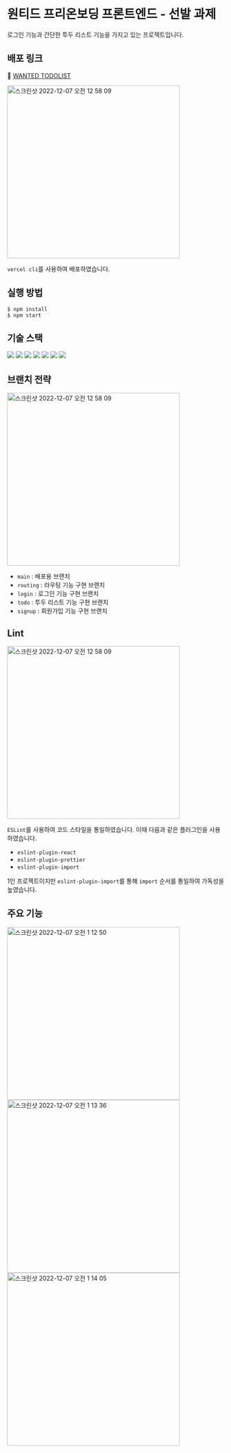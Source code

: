 # 원티드 프리온보딩 프론트엔드 - 선발 과제
로그인 기능과 간단한 투두 리스트 기능을 가지고 있는 프로젝트입니다.

## 배포 링크
🔗 [WANTED TODOLIST](https://wanted-pre-onboarding-frontend-shinwonse.vercel.app)


<img width="400" alt="스크린샷 2022-12-07 오전 12 58 09" src="https://user-images.githubusercontent.com/62709718/205960906-54fca84f-d57f-4e23-b8a2-1acef5be219c.png">

`vercel cli`를 사용하여 배포하였습니다.

## 실행 방법
```shell
$ npm install
$ npm start
```

## 기술 스택
<img src="https://img.shields.io/badge/HTML-E34F26?style=for-the-badge&logo=HTML5&logoColor=white"> <img src="https://img.shields.io/badge/CSS3-1572B6?style=for-the-badge&logo=CSS3&logoColor=white"> <img src="https://img.shields.io/badge/JavaScript-F7DF1E?style=for-the-badge&logo=JavaScript&logoColor=white"> <img src="https://img.shields.io/badge/React-61DAFB?style=for-the-badge&logo=React&logoColor=white"> <img src="https://img.shields.io/badge/React_Router-CA4245?style=for-the-badge&logo=React Router&logoColor=white"> <img src="https://img.shields.io/badge/SASS-cc6699.svg?&style=for-the-badge&logo=Sass&logoColor=White"> <img src="https://img.shields.io/badge/axios-navy.svg?&style=for-the-badge&logo=Axios&logoColor=White">


## 브랜치 전략

<img width="400" alt="스크린샷 2022-12-07 오전 12 58 09" src="https://user-images.githubusercontent.com/62709718/205960697-75f3f884-61db-429e-9f6e-b17646ffd21f.png">

- `main` : 배포용 브랜치
- `routing` : 라우팅 기능 구현 브랜치
- `login` : 로그인 기능 구현 브랜치
- `todo` : 투두 리스트 기능 구현 브랜치
- `signup` : 회원가입 기능 구현 브랜치

## Lint

<img width="400" alt="스크린샷 2022-12-07 오전 12 58 09" src="https://user-images.githubusercontent.com/62709718/205963759-42df007d-2439-41e0-8f40-d732b42af090.png">

`ESLint`를 사용하여 코드 스타일을 통일하였습니다. 이때 다음과 같은 플러그인을 사용하였습니다.
- `eslint-plugin-react`
- `eslint-plugin-prettier`
- `eslint-plugin-import`

1인 프로젝트이지만 `eslint-plugin-import`를 통해 `import` 순서를 통일하여 가독성을 높였습니다. 

## 주요 기능

<img width="400" alt="스크린샷 2022-12-07 오전 1 12 50" src="https://user-images.githubusercontent.com/62709718/205964077-51984509-a6f4-4173-823a-3d6b6f83cf5b.png">

<img width="400" alt="스크린샷 2022-12-07 오전 1 13 36" src="https://user-images.githubusercontent.com/62709718/205964262-e39e10e7-65fa-4811-a363-05c5f9b0f3ab.png">

<img width="400" alt="스크린샷 2022-12-07 오전 1 14 05" src="https://user-images.githubusercontent.com/62709718/205964354-1d681b84-84e5-4846-8831-6dab8c42c5c0.png">
